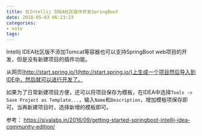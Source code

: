 ```yaml
---
title: 在Intellij IDEA社区版中开发SpringBoot
date: 2018-05-03 06:23:23 
categories: 
- note
tags: 
---
```

Intellij IDEA社区版不添加Tomcat等容器也可以支持SpringBoot web项目的开发，但是没有新建项目的插件功能。

从网页[http://start.spring.io/](http://start.spring.io/)上生成一个项目然后导入到IDE中，然后就可以进行开发了。

如果为了日常新建项目方便，还可以将项目保存为模板，在IDEA中选择`Tools -> Save Project as Template...`，输入`Name`和`Description`，增加模板项保存即可。当再新建项目时，选择新增的模板即可。

参考： https://sivalabs.in/2016/09/getting-started-springboot-intellij-idea-community-edition/